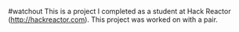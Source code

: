 #watchout
This is a project I completed as a student at Hack Reactor (http://hackreactor.com). This project was worked on with a pair.
